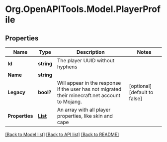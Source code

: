 # Org.OpenAPITools.Model.PlayerProfile
## Properties

Name | Type | Description | Notes
------------ | ------------- | ------------- | -------------
**Id** | **string** | The player UUID without hyphens | 
**Name** | **string** |  | 
**Legacy** | **bool?** | Will appear in the response if the user has not migrated their minecraft.net account to Mojang. | [optional] [default to false]
**Properties** | [**List<PlayerProfileProperty>**](PlayerProfileProperty.md) | An array with all player properties, like skin and cape | 

[[Back to Model list]](../README.md#documentation-for-models) [[Back to API list]](../README.md#documentation-for-api-endpoints) [[Back to README]](../README.md)

